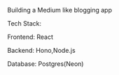 Building a Medium like blogging app

Tech Stack:

Frontend: React

Backend: Hono,Node.js

Database: Postgres(Neon)
